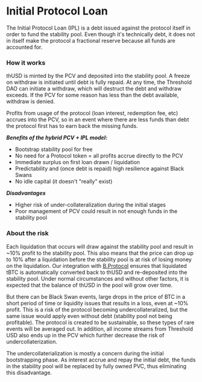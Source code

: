 # Initial Protocol Loan

The Initial Protocol Loan (IPL) is a debt issued against the protocol itself in order to fund the stability pool. Even though it's technically debt, it does not in itself make the protocol a fractional reserve because all funds are accounted for.&#x20;

### **How it works**

thUSD is minted by the PCV and deposited into the stability pool. A freeze on withdraw is initiated until debt is fully repaid. At any time, the Threshold DAO can initiate a withdraw, which will destruct the debt and withdraw exceeds. If the PCV for some reason has less than the debt available, withdraw is denied.&#x20;

Profits from usage of the protocol (loan interest, redemption fee, etc) accrues into the PCV, so in an event where there are less funds than debt the protocol first has to earn back the missing funds.&#x20;

_**Benefits of the hybrid PCV + IPL model:**_

* Bootstrap stability pool for free
* No need for a Protocol token = all profits accrue directly to the PCV
* Immediate surplus on first loan drawn / liquidation
* Predictability and (once debt is repaid) high resilience against Black Swans
* No idle capital (it doesn't "really" exist)

_**Disadvantages**_

* Higher risk of under-collateralization during the initial stages
* Poor management of PCV could result in not enough funds in the stability pool

### About the risk

Each liquidation that occurs will draw against the stability pool and result in \~10% profit to the stability pool. This also means that the price can drop up to 10% after a liquidation before the stability pool is at risk of losing money on the liquidation. Our integration with [B.Protocol](../b.-protocol.md) ensures that liquidated tBTC is automatically converted back to thUSD and re-deposited into the stability pool. Under normal circumstances and without other factors, it is expected that the balance of thUSD in the pool will grow over time.&#x20;

But there can be Black Swan events, large drops in the price of BTC in a short period of time or liquidity issues that results in a loss, even at \~10% profit. This is a risk of the protocol becoming undercollateralized, but the same issue would apply even without debt (stability pool not being profitable). The protocol is created to be sustainable, so these types of rare events will be averaged out. In addition, all income streams from Threshold USD also ends up in the PCV which further decrease the risk of undercollaterization.&#x20;

The undercollaterialization is mostly a concern during the initial bootstrapping phase. As interest accrue and repay the initial debt, the funds in the stability pool will be replaced by fully owned PVC, thus eliminating this disadvantage.
